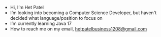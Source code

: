 - Hi, I’m Het Patel
- I’m looking into becoming a Computer Science Developer, but haven't decided what language/position to focus on
- I’m currently learning Java 17
- How to reach me on my email, hetpatelbusiness1208@gmail.com
